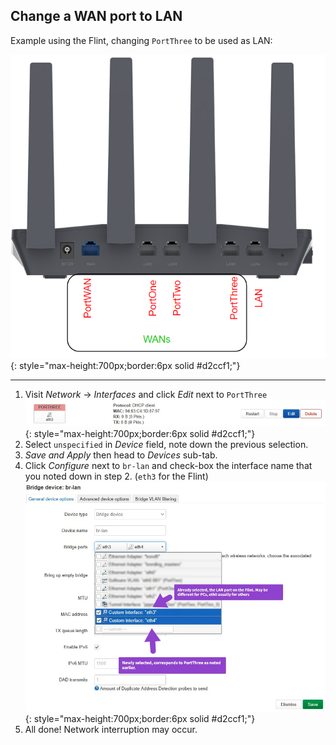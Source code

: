 ## Change a WAN port to LAN

Example using the Flint, changing `PortThree` to be used as LAN:

![](assets/flintports.png){: style="max-height:700px;border:6px solid #d2ccf1;"}

***

1. Visit *Network* -> *Interfaces* and click *Edit* next to `PortThree`
![](assets/lan/1.webp){: style="max-height:700px;border:6px solid #d2ccf1;"}
2. Select `unspecified` in *Device* field, note down the previous selection.
3. *Save and Apply* then head to *Devices* sub-tab.
4. Click *Configure* next to `br-lan` and check-box the interface name that you noted down in step 2. (`eth3` for the Flint) 
![](assets/lan/2.webp){: style="max-height:700px;border:6px solid #d2ccf1;"}
5. All done! Network interruption may occur.